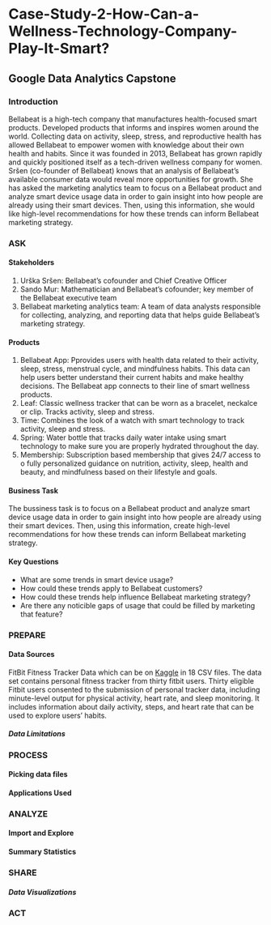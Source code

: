 # Case-Study-2-How-Can-a-Wellness-Technology-Company-Play-It-Smart?
## Google Data Analytics Capstone 

### Introduction

Bellabeat is a high-tech company that manufactures health-focused smart products. Developed products that  informs and inspires women around the
world. Collecting data on activity, sleep, stress, and reproductive health has allowed Bellabeat to empower women with
knowledge about their own health and habits. Since it was founded in 2013, Bellabeat has grown rapidly and quickly
positioned itself as a tech-driven wellness company for women. Sršen (co-founder of Bellabeat) knows that an analysis of Bellabeat’s available consumer data would reveal more opportunities for growth. She has
asked the marketing analytics team to focus on a Bellabeat product and analyze smart device usage data in order to gain
insight into how people are already using their smart devices. Then, using this information, she would like high-level
recommendations for how these trends can inform Bellabeat marketing strategy.

### ASK

#### Stakeholders

1. Urška Sršen: Bellabeat’s cofounder and Chief Creative Officer
2. Sando Mur: Mathematician and Bellabeat’s cofounder; key member of the Bellabeat executive team
3. Bellabeat marketing analytics team: A team of data analysts responsible for collecting, analyzing, and
reporting data that helps guide Bellabeat’s marketing strategy.
#### Products

1. Bellabeat App: Pprovides users with health data related to their activity, sleep, stress,
menstrual cycle, and mindfulness habits. This data can help users better understand their current habits and
make healthy decisions. The Bellabeat app connects to their line of smart wellness products.
2. Leaf: Classic wellness tracker that can be worn as a bracelet, neckalce or clip. Tracks activity, sleep and stress.
3. Time: Combines the look of a watch with smart technology to track activity, sleep and stress.
4. Spring: Water bottle that tracks daily water intake using smart technology to make sure you are properly hydrated throughout the day.
5. Membership: Subscription based membership that gives 24/7 access to o fully personalized guidance on nutrition, activity, sleep, health and
beauty, and mindfulness based on their lifestyle and goals.

#### Business Task

The bussiness task is to focus on a Bellabeat product and analyze smart device usage data in order to gain
insight into how people are already using their smart devices. Then, using this information, create high-level
recommendations for how these trends can inform Bellabeat marketing strategy.

#### Key Questions

* What are some trends in smart device usage?
* How could these trends apply to Bellabeat customers?
* How could these trends help influence Bellabeat marketing strategy?
* Are there any noticible gaps of usage that could be filled by marketing that feature? 
### PREPARE

#### Data Sources

FitBit Fitness Tracker Data which can be on [Kaggle]( https://www.kaggle.com/datasets/arashnic/fitbit) in 18 CSV files. The data set
contains personal fitness tracker from thirty fitbit users. Thirty eligible Fitbit users consented to the submission of
personal tracker data, including minute-level output for physical activity, heart rate, and sleep monitoring. It includes
information about daily activity, steps, and heart rate that can be used to explore users’ habits.

##### Data Limitations

### PROCESS

#### Picking data files

#### Applications Used

### ANALYZE

#### Import and Explore

#### Summary Statistics

### SHARE

##### Data Visualizations



### ACT

